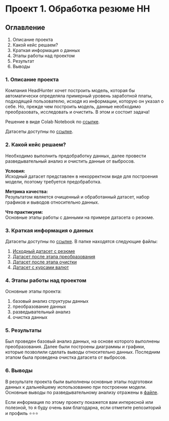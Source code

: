 # Проект 1. Обработка резюме HH

## Оглавление  
1. Описание проекта
2. Какой кейс решаем?
3. Краткая информация о данных
4. Этапы работы над проектом
5. Результат
6. Выводы

### 1. Описание проекта    
Компания HeadHunter хочет построить модель, которая бы автоматически определяла примерный уровень заработной платы, подходящей пользователю, исходя из информации, которую он указал о себе. Но, прежде чем построить модель, данные необходимо преобразовать, исследовать и очистить. В этом и состоит задача!

Решение в виде Colab Notebook по [ссылке](https://drive.google.com/file/d/1xy4pNANo35s3YYlk8NN347MCTDshfG_d/view?usp=drive_link).

Датасеты доступны по [ссылке](https://drive.google.com/drive/folders/1Bww7VJQUUKXnfIcj_-GKL7zVjWq1WvqL?usp=drive_link). 

### 2. Какой кейс решаем? 

Необходимо выполнить предобработку данных, далее провести разведывательный анализ и очистить данные от выбросов.

**Условия:**  
Исходный датасет представлен в некорректном виде для построения модели, поэтому требуется предобработка.

**Метрика качества:**     
Результатом является очищенный и обработанный датасет, набор графиков и выводов относительно данных.

**Что практикуем:**     
Основные этапы работы с данными на примере датасета о резюме.

### 3. Краткая информация о данных
Датасеты доступны по [ссылке](https://drive.google.com/drive/folders/1Bww7VJQUUKXnfIcj_-GKL7zVjWq1WvqL?usp=drive_link). 
В папке находятся следующие файлы:
1) [Исходный датасет с резюме](https://drive.google.com/file/d/1x5p3E0VLYt1bT-RXt6zx0BwAFiil_eO4/view?usp=drive_link)
2) [Датасет после этапа преобразования](https://drive.google.com/file/d/1Qk0wugMdhTGBUUbP4xMWOPYoKSFmZhG_/view?usp=drive_link)
3) [Датасет после этапа очистки](https://drive.google.com/file/d/1Y8np6P-h924BjRzKuq62s4Gc09iwkV4N/view?usp=drive_link)
4) [Датасет с курсами валют](https://drive.google.com/file/d/1lvJxSL0t-jzLhMtupE-ANZfavUYRA9Mi/view?usp=drive_link)

### 4. Этапы работы над проектом  
Основные этапы проекта:
1) базовый анализ структуры данных
2) преобразование данных
3) разведывательный анализ
4) очистка данных

### 5. Результаты  
Был проведен базовый анализ данных, на основе которого выполнены преобразования. Далее были построены диаграммы и графики, которые позволили сделать выводы относительно данных. Последним этапом была проведена очистка датасета от выбросов.

### 6. Выводы  
В результате проекта были выполнены основные этапы подготовки данных к дальнейшему использованию при построении модели.
Основные выводы по разведывательному анализу отражены в [файле](https://github.com/Daria26g/SF-HW/blob/main/Project_1/Project_1_resume_analysis_hh.ipynb).



Если информация по этому проекту покажется вам интересной или полезной, то я буду очень вам благодарна, если отметите репозиторий и профиль ⭐️⭐️⭐️